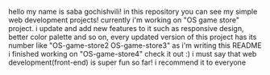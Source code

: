 hello my name is saba gochishvili! in this repository you can see my simple web development projects! currently i'm working on "OS game store" project. i update and add new features to it such as responsive design, better color palette and so on, every updated version of this project has its number like "OS-game-store2 OS-game-store3" as i'm writing this README i finished working on "OS-game-store4" check it out :) i must say that web development(front-end) is super fun so far! i recommend it to everyone

